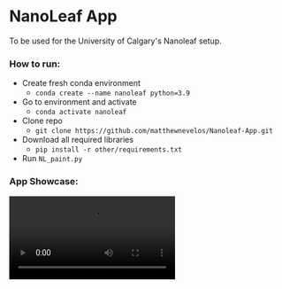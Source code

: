 # NanoLeaf App

To be used for the University of Calgary's Nanoleaf setup.

### How to run:
- Create fresh conda environment
    - `conda create --name nanoleaf python=3.9`
- Go to environment and activate
    - `conda activate nanoleaf`
- Clone repo 
    - `git clone https://github.com/matthewnevelos/Nanoleaf-App.git`
- Download all required libraries
    - `pip install -r other/requirements.txt`
- Run `NL_paint.py`

### App Showcase:
![App showcase](other/app_showcase.mp4)
